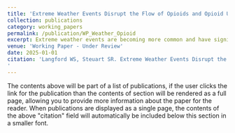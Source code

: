 ```yaml
---
title: 'Extreme Weather Events Disrupt the Flow of Opioids and Opioid Use Disorder Medications'
collection: publications
category: working_papers
permalink: /publication/WP_Weather_Opioid
excerpt: Extreme weather events are becoming more common and have significant health impacts on local residents. Injuries caused by these events may drive demand for pain-relieving medications.  In addition, the US remains in the midst of an opioid overdose crisis, with an unprecedented number of Americans relying on opioid use disorder (OUD) medications, such as buprenorphine, to manage symptoms of OUD. At the same time, inclement weather makes delivering supplies, such as medication, more challenging. This study evaluated the effects of extreme weather events on supplies of opioid medications. We used an event study model to demonstrate extreme weather events cause temporary decreases in shipments of several types of opioids: buprenorphine, methadone, hydrocodone, morphine and oxymorphone. These results indicate extreme weather events may disrupt treatment for OUD as well as for those experiencing extreme pain. These results point to an additional cost of extreme weather events: disruption of OUD and pain treatment.
venue: 'Working Paper - Under Review'
date: 2025-01-01
citation: 'Langford WS, Steuart SR. Extreme Weather Events Disrupt the Flow of Opioids and Opioid Use Disorder Medications. Available Upon Request.
'
---
```

The contents above will be part of a list of publications, if the user clicks the link for the publication than the contents of section will be rendered as a full page, allowing you to provide more information about the paper for the reader. When publications are displayed as a single page, the contents of the above "citation" field will automatically be included below this section in a smaller font.
